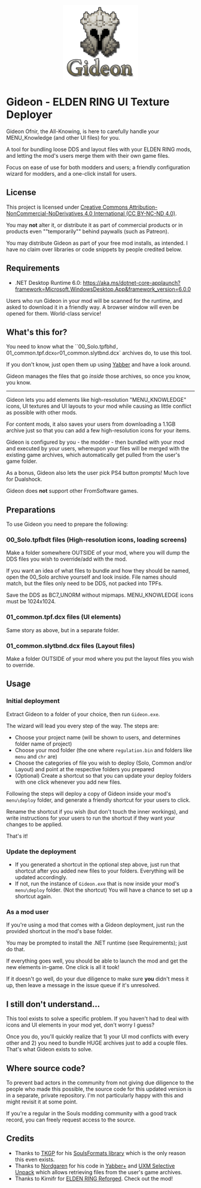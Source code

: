 ﻿<p align="center">
  <img src="https://github.com/ividyon/Gideon/blob/main/logo.png?raw=true" />
</p>

# Gideon - ELDEN RING UI Texture Deployer

Gideon Ofnir, the All-Knowing, is here to carefully handle your MENU_Knowledge (and other UI files) for you.

A tool for bundling loose DDS and layout files with your ELDEN RING mods, and letting the mod's users merge them with their own game files.

Focus on ease of use for both modders and users; a friendly configuration wizard for modders, and a one-click install for users.

## License

This project is licensed under [Creative Commons Attribution-NonCommercial-NoDerivatives 4.0 International (CC BY-NC-ND 4.0)](https://creativecommons.org/licenses/by-nc-nd/4.0/).

You may **not** alter it, or distribute it as part of commercial products or in products even ""temporarily"" behind paywalls (such as Patreon).

You may distribute Gideon as part of your free mod installs, as intended. I have no claim over libraries or code snippets by people credited below.

## Requirements

* .NET Desktop Runtime 6.0: https://aka.ms/dotnet-core-applaunch?framework=Microsoft.WindowsDesktop.App&framework_version=6.0.0

Users who run Gideon in your mod will be scanned for the runtime, and asked to download it in a friendly way. A browser window will even be opened for them. World-class service! 

## What's this for?

You need to know what the ``00_Solo.tpfbhd`, `01_common.tpf.dcx` or `01_common.slytbnd.dcx` archives do, to use this tool.

If you don't know, just open them up using [Yabber](https://github.com/sekirodubi/YabberPlus) and have a look around.

Gideon manages the files that go *inside* those archives, so once you know, you know.

----

Gideon lets you add elements like high-resolution "MENU_KNOWLEDGE" icons, UI textures and UI layouts to your mod while causing as little conflict as possible with other mods.

For content mods, it also saves your users from downloading a 1.1GB archive just so that you can add a few high-resolution icons for your items.

Gideon is configured by you - the modder - then bundled with your mod and executed by your users, whereupon your files will be merged with the existing game archives, which automatically get pulled from the user's game folder.

As a bonus, Gideon also lets the user pick PS4 button prompts! Much love for Dualshock.

Gideon does **not** support other FromSoftware games.

## Preparations

To use Gideon you need to prepare the following:

### 00_Solo.tpfbdt files (High-resolution icons, loading screens)
Make a folder somewhere OUTSIDE of your mod, where you will dump the DDS files you wish to override/add with the mod.

If you want an idea of what files to bundle and how they should be named, open the 00_Solo archive yourself and look inside. File names should match, but the files only need to be DDS, not packed into TPFs.

Save the DDS as BC7_UNORM without mipmaps. MENU_KNOWLEDGE icons must be 1024x1024.

### 01_common.tpf.dcx files (UI elements)
Same story as above, but in a separate folder.

### 01_common.slytbnd.dcx files (Layout files)
Make a folder OUTSIDE of your mod where you put the layout files you wish to override.

## Usage

### Initial deployment

Extract Gideon to a folder of your choice, then run `Gideon.exe`.

The wizard will lead you every step of the way. The steps are:

* Choose your project name (will be shown to users, and determines folder name of project)
* Choose your mod folder (the one where `regulation.bin` and folders like `menu` and `chr` are)
* Choose the categories of file you wish to deploy (Solo, Common and/or Layout) and point at the respective folders you prepared
* (Optional) Create a shortcut so that you can update your deploy folders with one click whenever you add new files.

Following the steps will deploy a copy of Gideon inside your mod's `menu\deploy` folder, and generate a friendly shortcut for your users to click.

Rename the shortcut if you wish (but don't touch the inner workings), and write instructions for your users to run the shortcut if they want your changes to be applied.

That's it!

### Update the deployment

* If you generated a shortcut in the optional step above, just run that shortcut after you added new files to your folders. Everything will be updated accordingly.
* If not, run the instance of `Gideon.exe` that is now inside your mod's `menu\deploy` folder. (Not the shortcut) You will have a chance to set up a shortcut again.

### As a mod user

If you're using a mod that comes with a Gideon deployment, just run the provided shortcut in the mod's base folder.

You may be prompted to install the .NET runtime (see Requirements); just do that.

If everything goes well, you should be able to launch the mod and get the new elements in-game. One click is all it took!

If it doesn't go well, do your due diligence to make sure **you** didn't mess it up, then leave a message in the issue queue if it's unresolved.

## I still don't understand...

This tool exists to solve a specific problem. If you haven't had to deal with icons and UI elements in your mod yet, don't worry I guess?

Once you do, you'll quickly realize that 1) your UI mod conflicts with every other and 2) you need to bundle HUGE archives just to add a couple files. That's what Gideon exists to solve.

## Where source code?

To prevent bad actors in the community from not giving due diligence to the people who made this possible, the source code for this updated version is in a separate, private repository. I'm not particularly happy with this and might revisit it at some point.

If you're a regular in the Souls modding community with a good track record, you can freely request access to the source.

## Credits

 * Thanks to [TKGP](https://github.com/JKAnderson) for his [SoulsFormats library](https://github.com/JKAnderson/SoulsFormats) which is the only reason this even exists.
 * Thanks to [Nordgaren](https://github.com/Nordgaren) for his code in [Yabber+](https://github.com/sekirodubi/YabberPlus) and [UXM Selective Unpack](https://github.com/Nordgaren/UXM-Selective-Unpack) which allows retrieving files from the user's game archives.
 * Thanks to Kirnifr for [ELDEN RING Reforged](https://www.nexusmods.com/eldenring/mods/541). Check out the mod!